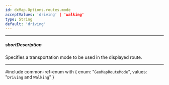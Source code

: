 ```yaml
---
id: dxMap.Options.routes.mode
acceptValues: 'driving' | 'walking'
type: String
default: 'driving'
---
```

---
##### shortDescription
Specifies a transportation mode to be used in the displayed route.

---
#include common-ref-enum with {
    enum: "`GeoMapRouteMode`",
    values: "`Driving` and `Walking`"
}